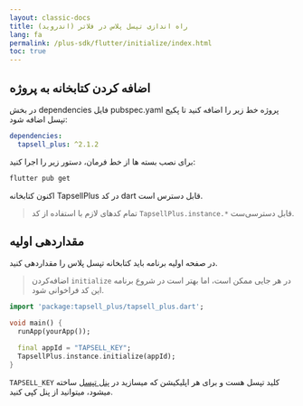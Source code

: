 ```yaml
---
layout: classic-docs
title: راه اندازی تپسل پلاس در فلاتر (اندروید)
lang: fa
permalink: /plus-sdk/flutter/initialize/index.html
toc: true
---
```



## اضافه کردن کتابخانه به پروژه
در بخش dependencies فایل pubspec.yaml پروژه خط زیر را اضافه کنید تا پکیج تپسل اضافه شود:

```yaml
dependencies:
  tapsell_plus: ^2.1.2
```


برای نصب بسته ها از خط فرمان، دستور زیر را اجرا کنید:

```bash
flutter pub get
```

اکنون کتابخانه TapsellPlus در کد dart قابل دسترس است.


> تمام کد‌های لازم با استفاده از کد `TapsellPlus.instance.*` قابل دسترسی‌ست.

## مقداردهی اولیه

در صفحه اولیه برنامه باید کتابخانه تپسل پلاس را مقداردهی کنید.

> اضافه‌کردن `initialize` در هر جایی ممکن است، اما بهتر است در شروع برنامه این کد فراخوانی شود.

```dart
import 'package:tapsell_plus/tapsell_plus.dart';

void main() {
  runApp(yourApp());

  final appId = "TAPSELL_KEY";
  TapsellPlus.instance.initialize(appId);
}
```

`TAPSELL_KEY` کلید تپسل هست و برای هر اپلیکیشن که میسازید در [پنل تپسل](https://dashboard.tapsell.ir/) ساخته میشود، میتوانید از پنل کپی کنید.
